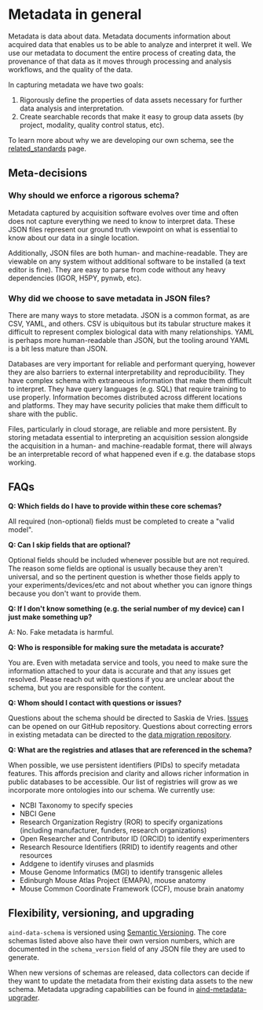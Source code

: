# Metadata in general

Metadata is data about data. Metadata documents information about acquired data that enables us to be able to analyze and interpret it well. We use our metadata to document the entire process of creating data, the provenance of that data as it moves through processing and analysis workflows, and the quality of the data.

In capturing metadata we have two goals:

1. Rigorously define the properties of data assets necessary for further data analysis and interpretation.
2. Create searchable records that make it easy to group data assets (by project, modality, quality control status, etc).

To learn more about why we are developing our own schema, see the [related_standards](related_standards.md) page.

## Meta-decisions

### Why should we enforce a rigorous schema?

Metadata captured by acquisition software evolves over time and often does not capture 
everything we need to know to interpret data. These JSON files represent our ground truth 
viewpoint on what is essential to know about our data in a single location. 

Additionally, JSON files are both human- and machine-readable. They are viewable on 
any system without additional software to be installed (a text editor is fine). They are easy 
to parse from code without any heavy dependencies (IGOR, H5PY, pynwb, etc). 

### Why did we choose to save metadata in JSON files?

There are many ways to store metadata. JSON is a common format, as are CSV, YAML, and others.
CSV is ubiquitous but its tabular structure makes it difficult to represent complex biological
data with many relationships. YAML is perhaps more human-readable than JSON, but the tooling
around YAML is a bit less mature than JSON. 

Databases are very important for reliable and performant querying, however they are 
also barriers to external interpretability and reproducibility. They have complex schema with 
extraneous information that make them difficult to interpret. They have query languages 
(e.g. SQL) that require training to use properly. Information becomes distributed across 
different locations and platforms. They may have security policies that make them difficult 
to share with the public.  

Files, particularly in cloud storage, are reliable and more persistent. By storing metadata 
essential to interpreting an acquisition session alongside the acquisition in a human- and machine-readable 
format, there will always be an interpretable record of what happened even if e.g. the 
database stops working. 

## FAQs

**Q: Which fields do I have to provide within these core schemas?**

All required (non-optional) fields must be completed to create a "valid model". 

**Q: Can I skip fields that are optional?**

Optional fields should be included whenever possible but are not required. The reason some fields are optional is 
usually because they aren't universal, and so the pertinent question is whether those fields apply to your 
experiments/devices/etc and not about whether you can ignore things because you don't want to provide them.

**Q: If I don't know something (e.g. the serial number of my device) can I just make something up?**

A: No. Fake metadata is harmful. 

**Q: Who is responsible for making sure the metadata is accurate?**

You are. Even with metadata service and tools, you need to make sure the information attached to your data is 
accurate and that any issues get resolved. Please reach out with questions if you are unclear about the schema, 
but you are responsible for the content.

**Q: Whom should I contact with questions or issues?**

Questions about the schema should be directed to Saskia de Vries. [Issues](https://github.com/AllenNeuralDynamics/aind-data-schema/issues) can be opened on our GitHub repository. Questions about correcting errors in existing metadata can be directed to the [data migration repository](https://github.com/AllenNeuralDynamics/aind-data-migration-scripts/issues).

**Q: What are the registries and atlases that are referenced in the schema?**

When possible, we use persistent identifiers (PIDs) to specify metadata features. This affords precision and clarity 
and allows richer information in public databases to be accessible. Our list of registries will grow as we incorporate 
more ontologies into our schema. We currently use:

* NCBI Taxonomy to specify species
* NBCI Gene
* Research Organization Registry (ROR) to specify organizations (including manufacturer, funders, research organizations)
* Open Researcher and Contributor ID (ORCID) to identify experimenters
* Research Resource Identifiers (RRID) to identify reagents and other resources
* Addgene to identify viruses and plasmids
* Mouse Genome Informatics (MGI) to identify transgenic alleles
* Edinburgh Mouse Atlas Project (EMAPA), mouse anatomy
* Mouse Common Coordinate Framework (CCF), mouse brain anatomy

## Flexibility, versioning, and upgrading

`aind-data-schema` is versioned using [Semantic Versioning](https://semver.org/). The core schemas listed above 
also have their own version numbers, which are documented in the `schema_version` field of any JSON file 
they are used to generate.

When new versions of schemas are released, data collectors can decide if they want to update the metadata
from their existing data assets to the new schema. Metadata upgrading capabilities can be found in 
[aind-metadata-upgrader](https://github.com/allenneuraldynamics/aind-metadata-upgrader).
